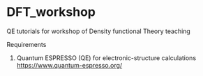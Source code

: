 # DFT_workshop
QE tutorials for workshop of Density functional Theory teaching

Requirements
1. Quantum ESPRESSO (QE) for electronic-structure calculations https://www.quantum-espresso.org/
